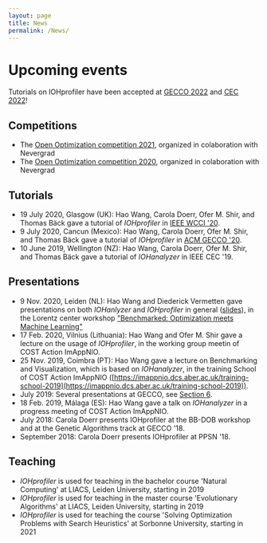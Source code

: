 ```yaml
---
layout: page
title: News
permalink: /News/
---
```



# Upcoming events

Tutorials on IOHprofiler have been accepted at [GECCO 2022](https://gecco-2022.sigevo.org/Tutorials#id_Benchmarking%20and%20analyzing%20iterative%20optimization%20heuristics%20with%20IOHprofiler) and [CEC 2022](https://wcci2022.org/accepted-tutorials/)!


## Competitions

* The [Open Optimization competition 2021](http://www-ia.lip6.fr/~doerr/OpenOptimizationCompetition2021.html#:~:text=The%20Open%20Optimization%20Competition%202021%20was%20part%20of%20the%20following,July%2010%2D14%20(online)), organized in colaboration with Nevergrad
* The [Open Optimization competition 2020](https://facebookresearch.github.io/nevergrad/opencompetition2020.html), organized in colaboration with Nevergrad

## Tutorials

* 19 July 2020, Glasgow (UK): Hao Wang, Carola Doerr, Ofer M. Shir, and Thomas Bäck gave a tutorial of *IOHprofiler* in [IEEE WCCI '20](https://wcci2020.org/tutorials-cec/).
* 9 July 2020, Cancun (Mexico): Hao Wang, Carola Doerr, Ofer M. Shir, and Thomas Bäck gave a tutorial of *IOHprofiler* in [ACM GECCO '20](https://gecco-2020.sigevo.org/index.html/Tutorials).
* 10 June 2019, Wellington (NZ): Hao Wang, Carola Doerr, Ofer M. Shir, and Thomas Bäck gave a tutorial of *IOHanalyzer* in IEEE CEC '19.

## Presentations

* 9 Nov. 2020, Leiden (NL): Hao Wang and Diederick Vermetten gave presentations on both *IOHanlyzer* and *IOHprofiler* in general ([slides](https://surfdrive.surf.nl/files/index.php/s/gkJ0d92gYlxlTNe)), in the Lorentz center workshop ["Benchmarked: Optimization meets Machine Learning"](https://www.lorentzcenter.nl/benchmarked-optimization-meets-machine-learning.html)
* 17 Feb. 2020, Vilnius (Lithuania): Hao Wang and Ofer M. Shir gave a lecture on the usage of *IOHprofiler*, in the working group meetin of COST Action ImAppNIO.
* 25 Nov. 2019, Coimbra (PT): Hao Wang gave a lecture on Benchmarking and Visualization, which is based on *IOHanalyzer*,  in the training School of COST Action ImAppNIO ([https://imappnio.dcs.aber.ac.uk/training-school-2019](https://imappnio.dcs.aber.ac.uk/training-school-2019)).
* July 2019: Several presentations at GECCO, see [Section 6](/citation/#work-using-IOHprofiler/).
* 18 Feb. 2019, Málaga (ES): Hao Wang gave a talk on *IOHanalyzer* in a progress meeting of COST Action ImAppNIO.
* July 2018: Carola Doerr presents IOHprofiler at the BB-DOB workshop and at the Genetic Algorithms track at GECCO '18.
* September 2018: Carola Doerr presents IOHprofiler at PPSN '18.

## Teaching
* *IOHprofiler* is used for teaching in the bachelor course 'Natural Computing' at LIACS, Leiden University, starting in 2019
* *IOHprofiler* is used for teaching in the master course 'Evolutionary Algorithms' at LIACS, Leiden University, starting in 2019 
* *IOHprofiler* is used for teaching the course 'Solving Optimization Problems with Search Heuristics' at Sorbonne University, starting in 2021
